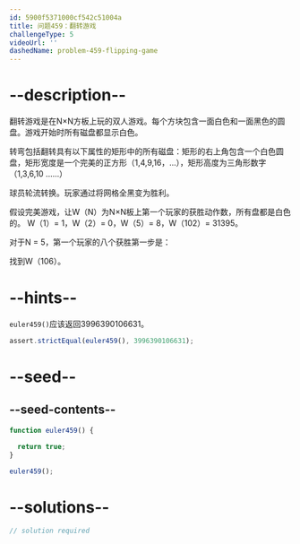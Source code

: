 ```yaml
---
id: 5900f5371000cf542c51004a
title: 问题459：翻转游戏
challengeType: 5
videoUrl: ''
dashedName: problem-459-flipping-game
---
```


# --description--

翻转游戏是在N×N方板上玩的双人游戏。每个方块包含一面白色和一面黑色的圆盘。游戏开始时所有磁盘都显示白色。

转弯包括翻转具有以下属性的矩形中的所有磁盘：矩形的右上角包含一个白色圆盘，矩形宽度是一个完美的正方形（1,4,9,16，...），矩形高度为三角形数字（1,3,6,10 ......）

球员轮流转换。玩家通过将网格全黑变为胜利。

假设完美游戏，让W（N）为N×N板上第一个玩家的获胜动作数，所有盘都是白色的。 W（1）= 1，W（2）= 0，W（5）= 8，W（102）= 31395。

对于N = 5，第一个玩家的八个获胜第一步是：

找到W（106）。

# --hints--

`euler459()`应该返回3996390106631。

```js
assert.strictEqual(euler459(), 3996390106631);
```

# --seed--

## --seed-contents--

```js
function euler459() {

  return true;
}

euler459();
```

# --solutions--

```js
// solution required
```
